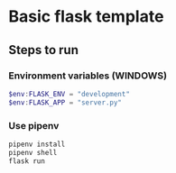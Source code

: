 # Basic flask template

## Steps to run

### Environment variables (WINDOWS)
```powershell
$env:FLASK_ENV = "development"
$env:FLASK_APP = "server.py"
```

### Use pipenv
```bash
pipenv install
pipenv shell
flask run
```
